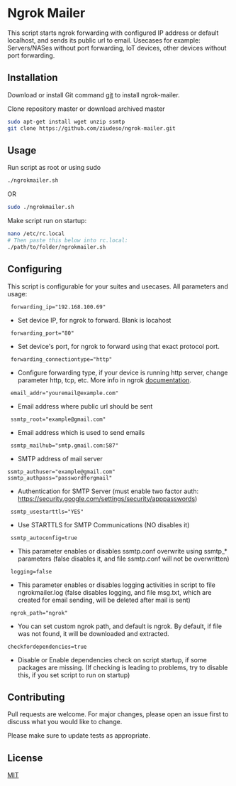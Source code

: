 # Ngrok Mailer


This script starts ngrok forwarding with configured IP address or default localhost, and sends its public url to email. Usecases for example: Servers/NASes without port forwarding, IoT devices, other devices without port forwarding.

## Installation

Download or install Git command [git](https://git-scm.com/downloads) to install ngrok-mailer.

Clone repository master or download archived master

```bash
sudo apt-get install wget unzip ssmtp
git clone https://github.com/ziudeso/ngrok-mailer.git
```

## Usage
Run script as root or using sudo
```bash
./ngrokmailer.sh
```
OR
```bash
sudo ./ngrokmailer.sh
```
Make script run on startup:
```bash
nano /etc/rc.local
# Then paste this below into rc.local:
./path/to/folder/ngrokmailer.sh
```

## Configuring
This script is configurable for your suites and usecases.
All parameters and usage:

``` forwarding_ip="192.168.100.69"``` 
- Set device IP, for ngrok to forward. Blank is locahost

``` forwarding_port="80"``` 
- Set device's port, for ngrok to forward using that exact protocol port.

``` forwarding_connectiontype="http"``` 
- Configure forwarding type, if your device is running http server, change parameter http, tcp, etc. More info in ngrok [documentation](https://ngrok.com/docs#websockets).

``` email_addr="youremail@example.com"``` 
- Email address where public url should be sent


``` ssmtp_root="example@gmail.com"``` 
- Email address which is used to send emails

``` ssmtp_mailhub="smtp.gmail.com:587"``` 
- SMTP address of mail server

```
ssmtp_authuser="example@gmail.com"
ssmtp_authpass="passwordforgmail" 
``` 
- Authentication for SMTP Server (must enable two factor auth: https://security.google.com/settings/security/apppasswords)

``` ssmtp_usestarttls="YES"``` 
- Use STARTTLS for SMTP Communications (NO disables it)

``` ssmtp_autoconfig=true``` 
- This parameter enables or disables ssmtp.conf overwrite using ssmtp_* parameters (false disables it, and file ssmtp.conf will not be overwritten)


``` logging=false``` 
- This parameter enables or disables logging activities in script to file ngrokmailer.log (false disables logging, and file msg.txt, which are created for email sending, will be deleted after mail is sent)

``` ngrok_path="ngrok"``` 
- You can set custom ngrok path, and default is ngrok. By default, if file was not found, it will be downloaded and extracted.

```checkfordependencies=true``` 
- Disable or Enable dependencies check on script startup, if some packages are missing. (If checking is leading to problems, try to disable this, if you set script to run on startup)


## Contributing
Pull requests are welcome. For major changes, please open an issue first to discuss what you would like to change.

Please make sure to update tests as appropriate.

## License
[MIT](https://choosealicense.com/licenses/mit/)
